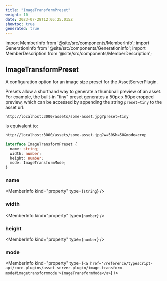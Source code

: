 ```yaml
---
title: "ImageTransformPreset"
weight: 10
date: 2023-07-28T12:05:25.015Z
showtoc: true
generated: true
---
```

<!-- This file was generated from the Vendure source. Do not modify. Instead, re-run the "docs:build" script -->
import MemberInfo from '@site/src/components/MemberInfo';
import GenerationInfo from '@site/src/components/GenerationInfo';
import MemberDescription from '@site/src/components/MemberDescription';


## ImageTransformPreset

<GenerationInfo sourceFile="packages/asset-server-plugin/src/types.ts" sourceLine="39" packageName="@vendure/asset-server-plugin" />

A configuration option for an image size preset for the AssetServerPlugin.

Presets allow a shorthand way to generate a thumbnail preview of an asset. For example,
the built-in "tiny" preset generates a 50px x 50px cropped preview, which can be accessed
by appending the string `preset=tiny` to the asset url:

`http://localhost:3000/assets/some-asset.jpg?preset=tiny`

is equivalent to:

`http://localhost:3000/assets/some-asset.jpg?w=50&h=50&mode=crop`

```ts title="Signature"
interface ImageTransformPreset {
  name: string;
  width: number;
  height: number;
  mode: ImageTransformMode;
}
```

<div className="members-wrapper">

### name

<MemberInfo kind="property" type={`string`}   />


### width

<MemberInfo kind="property" type={`number`}   />


### height

<MemberInfo kind="property" type={`number`}   />


### mode

<MemberInfo kind="property" type={`<a href='/reference/typescript-api/core-plugins/asset-server-plugin/image-transform-mode#imagetransformmode'>ImageTransformMode</a>`}   />




</div>
